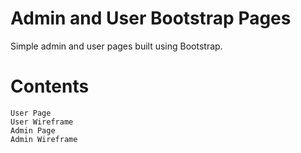 # Admin and User Bootstrap Pages
Simple admin and user pages built using Bootstrap.

# Contents
```
User Page
User Wireframe
Admin Page
Admin Wireframe
```
